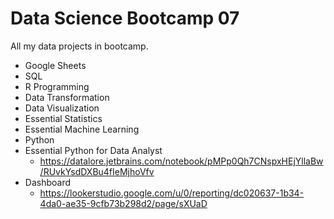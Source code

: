# Data Science Bootcamp 07
All my data projects in bootcamp.
- Google Sheets
- SQL
- R Programming
- Data Transformation
- Data Visualization
- Essential Statistics
- Essential Machine Learning
- Python
- Essential Python for Data Analyst
  - https://datalore.jetbrains.com/notebook/pMPp0Qh7CNspxHEjYllaBw/RUvkYsdDXBu4fIeMjhoVfv
- Dashboard
  - https://lookerstudio.google.com/u/0/reporting/dc020637-1b34-4da0-ae35-9cfb73b298d2/page/sXUaD
